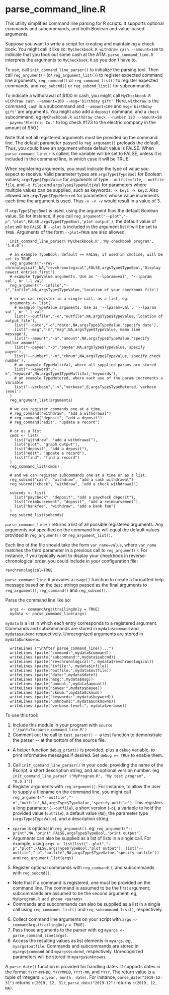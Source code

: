 # parse_command_line.R
This utility simplifies command line parsing for R scripts. It supports optional commands and subcommands, and both Boolean and value-based arguments. 

Suppose you want to write a script for creating and maintaining a check book. You might call it like so: `MyCheckbook.R withdraw cash --amount=100` to indicate that you took out some cash at the ATM. `parse_command_line.R` interprets the arguments to `MyCheckbook.R` so you don't have to. 

To use, call `init_command_line_parser()` to initialize the parsing tool. Then call `reg_argument()` (or `reg_argument_list()`) to register expected command line arguments, `reg_command()` or `reg_command_list()` to register expected commands, and `reg_subcmd()` or `reg_subcmd_list()` for subcommands. 

To indicate a withdrawal of $100 in cash, you might call `MyCheckbook.R withdraw cash --amount=100 --msg='birthday gift'`. Here, `withdraw` is the command, `cash` is a subcommand and `--amount=100` and `msg='birthday gift'` are arguments. You might also add a `deposit` command, and a `check` subcommand, eg `MyCheckbook.R withdraw check --number 123 --amount=50 --payee='Electric Co.'` to log check #123 to the electric company in the amount of $50.)

Note that not all registered arguments must be provided on the command line. The default parameter passed to `reg_argument()` preloads the default. Thus, you could have an argument whose default value is FALSE. When `parse_command_line()` is called, the variable will be set to FALSE, unless it is included in the command line, in which case it will be TRUE.

When registering arguments, you must indicate the type of value you expect to receive. Valid parameter types are `argsType$TypeBool` for Boolean values; `argsType$TypeValue` for arguments of type `--outfile=file`, `--outfile file`, and `-o file`; and `argsType$TypeMultiVal` for parameters where multiple values can be supplied, such as keywords: `-k key1 -k key2`. Also allowed are `argsType$TypeMetered` for parameters whose value increments each time the argument is used. Thus `-v -v -v` would result in a value of 3. 

If `argsType$TypeBool` is used, using the argument flips the default Boolean value. So for instance, if you call `reg_argument("--plot","-p","plot",FALSE,argsType$TypeBool,'plot output')`, the default value of `plot` will be `FALSE`. If `--plot` is included in the argument list it will be set to `TRUE`. Arguments of the form `--plot=TRUE` are also allowed.

```
  init_command_line_parser('MyCheckbook.R','My checkbook program', '1.0.0')

  # an example TypeBool; default == FALSE; if used in cmdline, will be set to TRUE
  reg_argument("--rev-chronological",NA,"revchronological",FALSE,argsType$TypeBool,'Display newest entries first')
  # example TypeValue arguments. Use as '--lparam=val', '--lparam val', or '-l val'
  reg_argument("--infile","-i","infile",NA,argsType$TypeValue,'location of your checkbook file')

  # or we can register in a single call, as a list, eg:
  arguments <- list(
    # example TypeValue arguments. Use as '--lparam=val', '--lparam val', or '-l val'
    list("--outfile","-o","outfile",NA,argsType$TypeValue,'location of output file'),
    list("--date","-d","date",NA,argsType$TypeValue,'specify date'),
    list("--msg","-m","msg",NA,argsType$TypeValue,'memo line message'),
    list("--amount","-a","amount",NA,argsType$TypeValue,'specify dollar amount'),
    list("--payee","-p","payee",NA,argsType$TypeValue,'specify payee'),
    list("--number","-n","cknum",NA,argsType$TypeValue,'specify check number'),
    # an example TypeMultiVal, where all supplied params are stored
    list("--keyword","-k","keyword",NA,argsType$TypeMultiVal,'keywords'),
    # an example TypeMetered, where each use of the param increments a variable
    list("--verbose","-v","verbose",0,argsType$TypeMetered,'verbose level')
  )
  reg_argument_list(arguments)
  
  # we can register commands one at a time...
  # reg_command("withdraw", "add a withdrawal")
  # reg_command("deposit", "add a deposit")
  # reg_command("edit", "update a record")
  
  # or as a list
  cmds <- list(
    list("withdraw", "add a withdrawal"),
    list("plot", "graph output"),
    list("deposit", "add a deposit"),
    list("edit", "update a record"),
    list("find", "find a record")
  )
  reg_command_list(cmds)

  # and we can register subcommands one at a time or as a list.
  reg_subcmd("cash", "withdraw", "add a cash withdrawal")
  reg_subcmd("check", "withdraw", "add a check withdrawal")

  subcmds <- list(
    list("paycheck", "deposit", "add a paycheck deposit"),
    list("reimbursement", "deposit", "add a reimbursement"),
    list("bankfee", "withdraw", "add a bank fee")
  )
  reg_subcmd_list(subcmds)
``` 

`parse_command_line()` returns a list of all possible registered arguments. Any arguments not specified on the command line will equal the default values provided in `reg_argument()` or `reg_argument_list()`. 

Each line of the file should take the form `var_name=value`, where `var_name` matches the third parameter in a previous call to `reg_argument()`. For instance, if you typically want to display your checkbook in reverse-chronological order, you could include in your configuration file:

```
revchronological=TRUE
```

`parse_command_line.R` provides a `usage()` function to create a formatted help message based on the `desc` strings passed as the final arguments to `reg_argument()`, `reg_command()` and `reg_subcmd()`. .

Parse the command line like so: 

```
  args <- commandArgs(trailingOnly = TRUE)
  mydata <- parse_command_line(args)
```

`mydata` is a list in which each entry corresponds to a registered argument. Commands and subcommands are stored in `mydata$command` and `mydata$subcmd` respectively. Unrecognized arguments are stored in `mydata$unknowns`.

```
  writeLines ("\nAfter parse_command_line()...")
  writeLines (paste("command:",mydata$command))
  writeLines (paste("subcommand:",mydata$subcmd))
  writeLines (paste("revchronological:", mydata$revchronological))
  writeLines (paste("infile:", mydata$infile))
  writeLines (paste("outfile:",mydata$outfile))
  writeLines (paste("date:",mydata$date))
  writeLines (paste("msg:",mydata$msg))
  writeLines (paste("amount:",mydata$amount))
  writeLines (paste("payee:",mydata$payee))
  writeLines (paste("cknum:",mydata$cknum))
  writeLines (paste("keywords:",mydata$keyword))
  writeLines (paste("unknowns:",mydata$unknowns))
  writeLines (paste("verbose level:", mydata$verbose))
```

To use this tool:
1) Include this module in your program with `source ('/path/to/parse_command_line.R')`
2) Comment out the call to `test_parser()` -- a test function to demonstrate the parser -- at the bottom of the source file.
- A helper function `debug_print()` is provided, plus a `debug` variable, to print informative messages if desired. Set `debug == TRUE` to enable them.
3) Call `init_command_line_parser()` in your code, providing the name of the Rscript, a short description string, and an optional version number. (eg `init_command_line_parser ("MyProgram.R", "My test program", "0.0.1")`) 
4) Register arguments with `reg_argument()`. For instance, to allow the user to supply a filename on the command line, you might call `reg_argument("--outfile","-o","outfile",NA,argsType$TypeValue,'specify outfile')`. This registers a long parameter (`--outfile`), a short version (`-o`), a variable to hold the provided value (`outfile`), a default value (`NA`), the parameter type (`argsType$TypeValue`), and a description string. 
- `sparam` is optional in `reg_argument()`. eg: `reg_argument("--print",NA,"print",FALSE,argsType$TypeBool,"print output")`
- Arguments can also be supplied as a list of lists in a single call. For example, using `args <- list(list("--plot","-p","plot",FALSE,argsType$TypeBool,"plot output"), list("--outfile","-o","outfile",NA,argsType$TypeValue,'specify outfile'))` and `reg_argument_list(args)`.
5) Register optional commands with `reg_command()`, and subcommands with `reg_subcmd()`.  
- Note that if a command is registered, one must be provided on the command line. The command is assumed to be the first argument; subcommands are assumed to be the second argument. eg, `MyRprogram.R add phone <params>`
- Commands and subcommands can also be supplied as a list in a single call using `reg_commands_list()` and `reg_subcommand_list()`, respectively.
6) Collect command line arguments on your script with `args <- commandArgs(trailingOnly = TRUE)`. 
7) Pass those arguments to the parser with eg `myargs <- parse_command_line(args)`.
8) Access the resulting values as list elements in `myargs`. eg, `myargs$outfile`. Commands and subcommands are stored in `myargs$command` and `myargs$subcmd`, respectively. Unrecognized parameters will be stored in `myargs$unknowns`.

A `parse_date()` function is provided for handling dates. It supports dates in the format `YYYY-MM-DD`, `YYYYMMDD`, `YYYY-MM`, and `YYYY`. The return value is a tuple of integers: `c(year, month, date)`. For instance, `parse_date("2019-12-31")` returns `c(2019, 12, 31)`; `parse_date("2019-12")` returns `c(2019, 12, NA)`.
